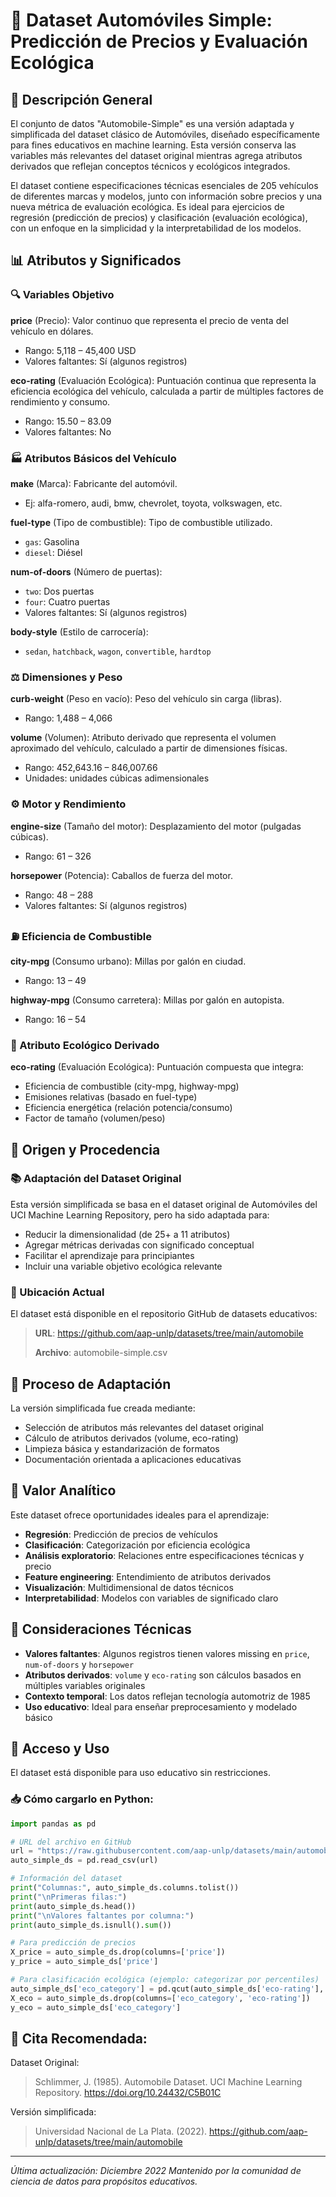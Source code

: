 # 🚗 Dataset Automóviles Simple: Predicción de Precios y Evaluación Ecológica
## 📖 Descripción General
El conjunto de datos "Automobile-Simple" es una versión adaptada y simplificada del dataset clásico de Automóviles, diseñado específicamente para fines educativos en machine learning. Esta versión conserva las variables más relevantes del dataset original mientras agrega atributos derivados que reflejan conceptos técnicos y ecológicos integrados.

El dataset contiene especificaciones técnicas esenciales de 205 vehículos de diferentes marcas y modelos, junto con información sobre precios y una nueva métrica de evaluación ecológica. Es ideal para ejercicios de regresión (predicción de precios) y clasificación (evaluación ecológica), con un enfoque en la simplicidad y la interpretabilidad de los modelos.

## 📊 Atributos y Significados

### 🔍 Variables Objetivo
**price** (Precio): Valor continuo que representa el precio de venta del vehículo en dólares.
- Rango: 5,118 – 45,400 USD
- Valores faltantes: Sí (algunos registros)

**eco-rating** (Evaluación Ecológica): Puntuación continua que representa la eficiencia ecológica del vehículo, calculada a partir de múltiples factores de rendimiento y consumo.
- Rango: 15.50 – 83.09
- Valores faltantes: No

### 🏭 Atributos Básicos del Vehículo
**make** (Marca): Fabricante del automóvil.
- Ej: alfa-romero, audi, bmw, chevrolet, toyota, volkswagen, etc.

**fuel-type** (Tipo de combustible): Tipo de combustible utilizado.
- `gas`: Gasolina
- `diesel`: Diésel

**num-of-doors** (Número de puertas):
- `two`: Dos puertas
- `four`: Cuatro puertas
- Valores faltantes: Sí (algunos registros)

**body-style** (Estilo de carrocería):
- `sedan`, `hatchback`, `wagon`, `convertible`, `hardtop`

### ⚖️ Dimensiones y Peso
**curb-weight** (Peso en vacío): Peso del vehículo sin carga (libras).
- Rango: 1,488 – 4,066

**volume** (Volumen): Atributo derivado que representa el volumen aproximado del vehículo, calculado a partir de dimensiones físicas.
- Rango: 452,643.16 – 846,007.66
- Unidades: unidades cúbicas adimensionales

### ⚙️ Motor y Rendimiento
**engine-size** (Tamaño del motor): Desplazamiento del motor (pulgadas cúbicas).
- Rango: 61 – 326

**horsepower** (Potencia): Caballos de fuerza del motor.
- Rango: 48 – 288
- Valores faltantes: Sí (algunos registros)

### ⛽ Eficiencia de Combustible
**city-mpg** (Consumo urbano): Millas por galón en ciudad.
- Rango: 13 – 49

**highway-mpg** (Consumo carretera): Millas por galón en autopista.
- Rango: 16 – 54

### 🌱 Atributo Ecológico Derivado
**eco-rating** (Evaluación Ecológica): Puntuación compuesta que integra:
- Eficiencia de combustible (city-mpg, highway-mpg)
- Emisiones relativas (basado en fuel-type)
- Eficiencia energética (relación potencia/consumo)
- Factor de tamaño (volumen/peso)

## 🏢 Origen y Procedencia

### 📚 Adaptación del Dataset Original
Esta versión simplificada se basa en el dataset original de Automóviles del UCI Machine Learning Repository, pero ha sido adaptada para:
- Reducir la dimensionalidad (de 25+ a 11 atributos)
- Agregar métricas derivadas con significado conceptual
- Facilitar el aprendizaje para principiantes
- Incluir una variable objetivo ecológica relevante

### 🔗 Ubicación Actual
El dataset está disponible en el repositorio GitHub de datasets educativos:
> **URL**: https://github.com/aap-unlp/datasets/tree/main/automobile
>
> **Archivo**: automobile-simple.csv

## 🔄 Proceso de Adaptación
La versión simplificada fue creada mediante:
- Selección de atributos más relevantes del dataset original
- Cálculo de atributos derivados (volume, eco-rating)
- Limpieza básica y estandarización de formatos
- Documentación orientada a aplicaciones educativas

## 🎯 Valor Analítico
Este dataset ofrece oportunidades ideales para el aprendizaje:
- **Regresión**: Predicción de precios de vehículos
- **Clasificación**: Categorización por eficiencia ecológica
- **Análisis exploratorio**: Relaciones entre especificaciones técnicas y precio
- **Feature engineering**: Entendimiento de atributos derivados
- **Visualización**: Multidimensional de datos técnicos
- **Interpretabilidad**: Modelos con variables de significado claro

## 📝 Consideraciones Técnicas
- **Valores faltantes**: Algunos registros tienen valores missing en `price`, `num-of-doors` y `horsepower`
- **Atributos derivados**: `volume` y `eco-rating` son cálculos basados en múltiples variables originales
- **Contexto temporal**: Los datos reflejan tecnología automotriz de 1985
- **Uso educativo**: Ideal para enseñar preprocesamiento y modelado básico

## 🔗 Acceso y Uso
El dataset está disponible para uso educativo sin restricciones.

### 📥 Cómo cargarlo en Python:

```python
import pandas as pd

# URL del archivo en GitHub
url = "https://raw.githubusercontent.com/aap-unlp/datasets/main/automobile/automobile-simple.csv"
auto_simple_ds = pd.read_csv(url)

# Información del dataset
print("Columnas:", auto_simple_ds.columns.tolist())
print("\nPrimeras filas:")
print(auto_simple_ds.head())
print("\nValores faltantes por columna:")
print(auto_simple_ds.isnull().sum())

# Para predicción de precios
X_price = auto_simple_ds.drop(columns=['price'])
y_price = auto_simple_ds['price']

# Para clasificación ecológica (ejemplo: categorizar por percentiles)
auto_simple_ds['eco_category'] = pd.qcut(auto_simple_ds['eco-rating'], q=4, labels=['Bajo', 'Medio', 'Alto', 'Muy Alto'])
X_eco = auto_simple_ds.drop(columns=['eco_category', 'eco-rating'])
y_eco = auto_simple_ds['eco_category']
```

## 🔖 Cita Recomendada:

Dataset Original:
> Schlimmer, J. (1985). Automobile Dataset. UCI Machine Learning Repository.
    https://doi.org/10.24432/C5B01C

Versión simplificada: 
> Universidad Nacional de La Plata. (2022).
    https://github.com/aap-unlp/datasets/tree/main/automobile

---

*Última actualización: Diciembre 2022
Mantenido por la comunidad de ciencia de datos para propósitos educativos.*